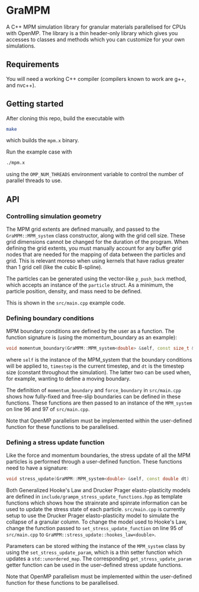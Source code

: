 # GraMPM
A C++ MPM simulation library for granular materials parallelised for CPUs with OpenMP. The library is a thin header-only library which gives you accesses to classes and methods which you can customize for your own simulations.

## Requirements

You will need a working C++ compiler (compilers known to work are g++, and nvc++).

## Getting started

After cloning this repo, build the executable with

```bash
make
```

which builds the `mpm.x` binary.

Run the example case with

```bash
./mpm.x
```

using the `OMP_NUM_THREADS` environment variable to control the number of parallel threads to use.

## API

### Controlling simulation geometry

The MPM grid extents are defined manually, and passed to the `GraMPM::MPM_system` class constructor, along with the grid cell size. These grid dimensions cannot be changed for the duration of the program.
When defining the grid extents, you must manually account for any buffer grid nodes that are needed for the mapping of data between the particles and grid. This is relevant moreso when using kernels that have radius greater than 1 grid cell (like the cubic B-spline).

The particles can be generated using the vector-like `p_push_back` method, which accepts an instance of the `particle` struct. As a minimum, the particle position, density, and mass need to be defined.

This is shown in the `src/main.cpp` example code.

### Defining boundary conditions

MPM boundary conditions are defined by the user as a function. The function signature is (using the momentum_boundary as an example):

```cpp
void momentum_boundary(GraMPM::MPM_system<double> &self, const size_t &timestep, const double &dt) {
```

where `self` is the instance of the MPM_system that the boundary conditions will be applied to, `timestep` is the current timestep, and `dt` is the timestep size (constant throughout the simulation).
The latter two can be used when, for example, wanting to define a moving boundary.

The definition of `momentum_boundary` and `force_boundary` in `src/main.cpp` shows how fully-fixed and free-slip boundaries can be defined in these functions.
These functions are then passed to an instance of the `MPM_system` on line 96 and 97 of `src/main.cpp`.

Note that OpenMP parallelism must be implemented within the user-defined function for these functions to be parallelised.

### Defining a stress update function

Like the force and momentum boundaries, the stress update of all the MPM particles is performed through a user-defined function. These functions need to have a signature:

```cpp
void stress_update(GraMPM::MPM_system<double> &self, const double dt)
```

Both Generalized Hooke's Law and Drucker Prager elasto-plasticity models are defined in `include/grampm_stress_update_functions.hpp` as template functions which shows how the strainrate and spinrate information can be used to update the stress state of each particle.
`src/main.cpp` is currently setup to use the Drucker Prager elasto-plasticity model to simulate the collapse of a granular column. To change the model used to Hooke's Law, change the function passed to `set_stress_update_function` on line 95 of `src/main.cpp` to `GraMPM::stress_update::hookes_law<double>`.

Parameters can be stored withing the instance of the `MPM_system` class by using the `set_stress_update_param`, which is a thin setter function which updates a `std::unordered_map`. 
The corresponding `get_stress_update_param` getter function can be used in the user-defined stress update functions.

Note that OpenMP parallelism must be implemented within the user-defined function for these functions to be parallelised.
